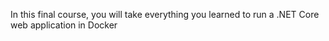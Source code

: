 In this final course, you will take everything you learned to run a .NET Core web application in Docker